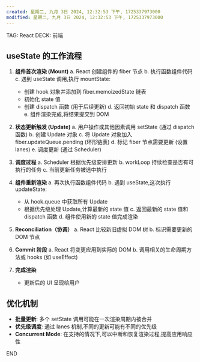 ```yaml
---
created: 星期二, 九月 3日 2024, 12:32:53 下午, 1725337973000
modified: 星期二, 九月 3日 2024, 12:32:53 下午, 1725337973000
---
```


TAG: React
DECK: 前端
## useState 的工作流程

1. **组件首次渲染 (Mount)** 
	a. React 创建组件的 fiber 节点 
	b. 执行函数组件代码 
	c. 遇到 useState 调用,执行 mountState:
    - 创建 hook 对象并添加到 fiber.memoizedState 链表
    - 初始化 state 值
    - 创建 dispatch 函数 (用于后续更新) d. 返回初始 state 和 dispatch 函数 e. 组件渲染完成,将结果提交到 DOM

2. **状态更新触发 (Update)** 
	a. 用户操作或其他因素调用 setState (通过 dispatch 函数) 
	b. 创建 Update 对象 
	c. 将 Update 对象加入 fiber.updateQueue.pending (环形链表) 
	d. 标记 fiber 节点需要更新 (设置 lanes) e. 调度更新 (通过 Scheduler)
	
3. **调度过程** 
	a. Scheduler 根据优先级安排更新 
	b. workLoop 持续检查是否有可执行的任务 
	c. 当前更新任务被选中执行
	
4. **组件重新渲染** 
	 a. 再次执行函数组件代码 
	 b. 遇到 useState,这次执行 updateState:
    - 从 hook.queue 中获取所有 Update
    - 根据优先级处理 Update,计算最新的 state 值 
	 c. 返回最新的 state 值和 dispatch 函数 
	 d. 组件使用新的 state 值完成渲染
	 
5. **Reconciliation（协调）** 
	a. React 比较新旧虚拟 DOM 树 
	b. 标识需要更新的 DOM 节点
	
6. **Commit 阶段** 
	a. React 将变更应用到实际的 DOM 
	b. 调用相关的生命周期方法或 hooks (如 useEffect)
	
7. **完成渲染**
    - 更新后的 UI 呈现给用户

## 优化机制

- **批量更新**: 多个 setState 调用可能在一次渲染周期内被合并
- **优先级调度**: 通过 lanes 机制,不同的更新可能有不同的优先级
- **Concurrent Mode**: 在支持的情况下,可以中断和恢复渲染过程,提高应用响应性

END
<!--ID: 1723557816941-->
